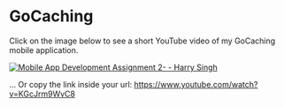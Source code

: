 # GoCaching

Click on the image below to see a short YouTube video of my GoCaching mobile application.

[![Mobile App Development Assignment 2- - Harry Singh
](https://img.youtube.com/vi/KGcJrm9WvC8/0.jpg)](https://www.youtube.com/watch?v=KGcJrm9WvC8)


... Or copy the link inside your url: https://www.youtube.com/watch?v=KGcJrm9WvC8
